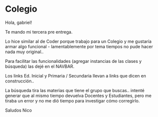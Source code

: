 # Colegio

Hola, gabriel!

Te mando mi tercera pre entrega.

Lo hice similar al de Coder porque trabajo para un Colegio y me gustaría armar algo funcional - lamentablemente por tema tiempos no pude hacer nada muy original..

Para facilitar las funcionalidades (agregar instancias de las clases y búsqueda) las dejé en el NAVBAR.

Los links Ed. Inicial y Primaria / Secundaria llevan a links que dicen en construcción..

La búsqueda tira las materias que tiene el grupo que buscas.. intenté generar que al mismo tiempo devuelva Docentes y Estudiantes, pero me tiraba un error y no me dió tiempo para investigar cómo corregirlo.

Saludos
Nico
